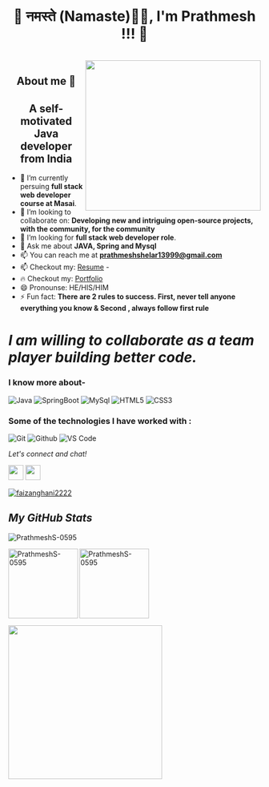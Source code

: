 <!-- ### Hi there 👋 -->

<!-- **PrathmeshS-0595/PrathmeshS-0595** is a ✨ _special_ ✨ repository because its `README.md` (this file) appears on your GitHub profile. -->

### <h1> <h1 align="center"> 🤗 नमस्ते (Namaste)🙏🏻, I'm Prathmesh !!! 🤩 </h1>
  </br>
<img align="right" src="https://webbuildinfotech.com/wp-content/uploads/2022/07/Professional_full_stack_web_development_service_in_Bangladesh-_Full_stack_web_developer.gif"  width="350" height="300"/>
<h2 align="center"> About me 🌱 </h2>
<h2 align="center"> A self-motivated Java developer from India </h2>

- 🔭 I’m currently persuing **full stack web developer course at Masai**.
- 👯 I’m looking to collaborate on: **Developing new and intriguing open-source projects, with the community, for the community**
- 🤔 I’m looking for **full stack web developer role**.
- 💬 Ask me about **JAVA, Spring and Mysql**
- 📫 You can reach me at **prathmeshshelar13999@gmail.com**
- 📫 Checkout my: [Resume](https://drive.google.com/file/d/1TpsN9zJVs7Q-AJY1iP49pbb-Da6AYls-/view?usp=sharing)
-<li>:fire: Checkout my: <a href="https://prathmeshs-0595.github.io/"  target="_blank" >Portfolio</a></li>
- 😄 Pronounse: HE/HIS/HIM 
- ⚡ Fun fact: **There are 2 rules to success. First, never tell anyone everything you know & Second , always follow first rule**


# *I am willing to collaborate as a team player building better code.*




### I know more about- 

![Java](https://img.shields.io/badge/Java-v08-orange)
![SpringBoot](https://img.shields.io/badge/SpringBoot-v2.7.0-green)
![MySql](https://img.shields.io/badge/MySql-v8.0.30-blue)
![HTML5](https://img.shields.io/badge/html-HTML5-yellow)
![CSS3](https://img.shields.io/badge/css-CSS3-brightgreen)




### Some of the technologies I have worked with :

![Git](http://img.shields.io/badge/-Git-000000?style=for-the-badge&logo=Git)
![Github](http://img.shields.io/badge/-Github-000000?style=for-the-badge&logo=Github&logoColor=green)
![VS Code](http://img.shields.io/badge/-VS%20Code-000000?style=for-the-badge&logo=Visual-studio-code&logoColor=blue)


<p align="left">
  <i>Let's connect and chat!</i>

  <p align="center">
   
  <a href="https://www.linkedin.com/in/prathmesh-shelar-pps2713/" alt="Linkedin"><img src="https://github.com/nitish-awasthi/nitish-awasthi/blob/master/174857.png" height="30" width="30"></a>
   <a  href="mailto:prathmeshshelar13999@gmail.com/" alt="email">
   <img src="https://w7.pngwing.com/pngs/758/665/png-transparent-new-logo-gmail-google-new-logos-icon-thumbnail.png" height="30" width="30"></a>
</p>

<p>
    <a href="https://github.com/faizanghani2222/Jio-Mart-Clone-">
        <img align="center" src="https://github-readme-stats.vercel.app/api/pin/?username=faizanghani2222&repo=Jio-Mart-Clone-&locale=en&border_radius=0&theme=dark" alt="faizanghani2222" />
    </a>
    <a href="https://github.com/jagtapyogesh41/Kimaye_clone"
        <img align="center" src="https://github-readme-stats.vercel.app/api/pin/?username=jagtapyogesh41&repo=Kimaye_clone&locale=en&border_radius=0&theme=dark" alt="itsme-brijeshrai" />
    </a>     
    </p>

<h2><i>My GitHub Stats</i></h2>
<p align="left"> <img src="https://komarev.com/ghpvc/?username=PrathmeshS-0595&label=Profile%20views&color=0e75b6&style=flat" alt="PrathmeshS-0595" /> </p>
<p>
    <img align="left" src="https://github-readme-stats.vercel.app/api?username=PrathmeshS-0595&show_icons=true&locale=en&theme=dark" alt="PrathmeshS-0595"  height="139" />
    <img align="center" src="https://github-readme-stats.vercel.app/api/top-langs/?username=PrathmeshS-0595&layout=compact&exclude_repo=Lybrate-Website-Clone-Version-2.0,Lybrate-Website-Clone,Adidas-Clone&hide=Shell&border_radius=0&theme=dark" alt="PrathmeshS-0595" height="139" />
</p>
<img src="https://activity-graph.herokuapp.com/graph?username=PrathmeshS-0595&theme=xcode" height ="307"/>
